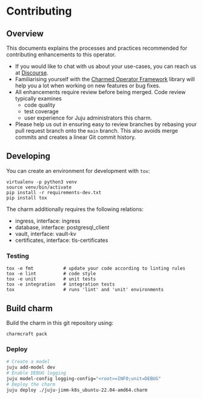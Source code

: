 # Contributing

## Overview

This documents explains the processes and practices recommended for contributing enhancements to
this operator.

- If you would like to chat with us about your use-cases, you can reach
  us at [Discourse](https://chat.charmhub.io/charmhub/channels/jaas).
- Familiarising yourself with the [Charmed Operator Framework](https://juju.is/docs/sdk) library
  will help you a lot when working on new features or bug fixes.
- All enhancements require review before being merged. Code review typically examines
  - code quality
  - test coverage
  - user experience for Juju administrators this charm.
- Please help us out in ensuring easy to review branches by rebasing your pull request branch onto
  the `main` branch. This also avoids merge commits and creates a linear Git commit history.

## Developing

You can create an environment for development with `tox`:

```shell
virtualenv -p python3 venv
source venv/bin/activate
pip install -r requirements-dev.txt
pip install tox
```

The charm additionally requires the following relations:
- ingress, interface: ingress
- database, interface: postgresql_client
- vault, interface: vault-kv
- certificates, interface: tls-certificates

### Testing

```shell
tox -e fmt           # update your code according to linting rules
tox -e lint          # code style
tox -e unit          # unit tests
tox -e integration   # integration tests
tox                  # runs 'lint' and 'unit' environments
```


## Build charm

Build the charm in this git repository using:

```shell
charmcraft pack
```

### Deploy

```bash
# Create a model
juju add-model dev
# Enable DEBUG logging
juju model-config logging-config="<root>=INFO;unit=DEBUG"
# Deploy the charm
juju deploy ./juju-jimm-k8s_ubuntu-22.04-amd64.charm
```
